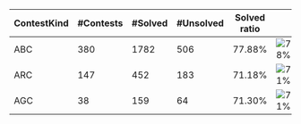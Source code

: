 | ContestKind | #Contests | #Solved | #Unsolved | Solved ratio | |
| - | - | - | - | - | - |
| ABC | 380 | 1782 | 506 | 77.88% | ![78%](https://progress-bar.xyz/78?title=Solved) |
| ARC | 147 | 452 | 183 | 71.18% | ![71%](https://progress-bar.xyz/71?title=Solved) |
| AGC | 38 | 159 | 64 | 71.30% | ![71%](https://progress-bar.xyz/71?title=Solved) |
